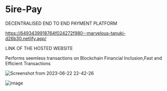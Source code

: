 # 5ire-Pay
DECENTRALISED END TO END PAYMENT PLATFORM


https://6493439918764f024272f980--marvelous-tanuki-d26b30.netlify.app/


LINK OF THE HOSTED WEBSITE 

Performs seemless transactions on Blockchain
Financial Inclusion,Fast and Efficient Transactions

![Screenshot from 2023-06-22 22-42-26](https://github.com/adarshu21/5ire-Pay/assets/105337087/c5a7c536-2f17-40ed-9458-01bd7fe1e172)

![image](https://github.com/adarshu21/5ire-Pay/assets/105337087/5d4c09c2-498f-4d8b-8800-4cb25eaa8728)
